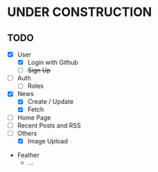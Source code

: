 UNDER CONSTRUCTION
==================

TODO
----

- [x] User
    - [x] Login with Github
    - [ ] ~~Sign Up~~
- [ ] Auth
    - [ ] Roles
- [x] News
    - [x] Create / Update
    - [x] Fetch
- [ ] Home Page
- [ ] Recent Posts and RSS
- [ ] Others
    - [x] Image Upload
- Feather
    - ...
